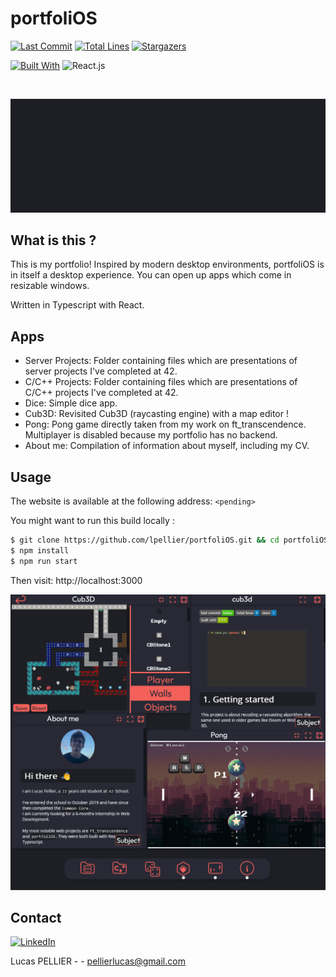 # portfoliOS

[![Last Commit][last-commit]][project-url]
[![Total Lines][total-lines]][project-url]
[![Stargazers][stars-shield]][stars-url]

[![Built With][built-with-Typescript]][project-url]
![React.js]

<br/>

<img src="./portfolios.gif" alt="portfoliOS" ></img>

## What is this ?
This is my portfolio! Inspired by modern desktop environments, portfoliOS is in itself a desktop experience.
You can open up apps which come in resizable windows.

Written in Typescript with React.

## Apps
* Server Projects: Folder containing files which are presentations of server projects I've completed at 42.
* C/C++ Projects: Folder containing files which are presentations of C/C++ projects I've completed at 42.
* Dice: Simple dice app.
* Cub3D: Revisited Cub3D (raycasting engine) with a map editor !
* Pong: Pong game directly taken from my work on ft_transcendence. Multiplayer is disabled because my portfolio has no backend.
* About me: Compilation of information about myself, including my CV.

## Usage
The website is available at the following address: `<pending>`

You might want to run this build locally :
```bash
$ git clone https://github.com/lpellier/portfoliOS.git && cd portfoliOS
$ npm install
$ npm run start
```
Then visit: http://localhost:3000

<img src="./portfolio-banner.png" alt="portfoliOS" ></img>

## Contact
[![LinkedIn][linkedin-shield]][linkedin-url]

Lucas PELLIER - - pellierlucas@gmail.com

[built-with-Typescript]: https://img.shields.io/badge/built%20with-Typescript-green

[total-lines]: https://img.shields.io/tokei/lines/github/lpellier/portfoliOS
[last-commit]: https://img.shields.io/github/last-commit/lpellier/portfoliOS?style=flat
[project-url]: https://github.com/lpellier/portfoliOS

[stars-shield]: https://img.shields.io/github/stars/lpellier/portfoliOS.svg?style=flat
[stars-url]: https://github.com/lpellier/portfoliOS/stargazers
[linkedin-shield]: https://img.shields.io/badge/-LinkedIn-black.svg?flat&logo=linkedin&colorB=555
[linkedin-url]: https://linkedin.com/in/linkedin_username
[product-screenshot]: images/screenshot.png
[React.js]: https://img.shields.io/badge/React-20232A?style=for-the-badge&logo=react&logoColor=61DAFB
[React-url]: https://reactjs.org/ 
